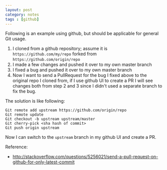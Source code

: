 ```yaml
---
layout: post
category: notes
tags : [github]
---
```


Following is an example using github, but should be applicable for general Git usage.

1. I cloned from a github repository; assume it is `https://github.com/my/repo` forked from `https://github.com/origin/repo`
2. I made a few changes and pushed it over to my own master branch
3. I fixed a bug and pushed it over to my own master branch
4. Now I want to send a PullRequest for the bug I fixed above to the original repo I cloned from, if I use github UI to create a PR I will see changes both from step 2 and 3 since I didn't used a separate branch to fix the bug.

The solution is like following:

	Git remote add upstream https://github.com/origin/repo
	Git remote update
	Git checkout -b upstream upstream/master
	Git cherry-pick <sha hash of commit>
	Git push origin upstream

Now I can switch to the `upstream` branch in my github UI and create a PR.

Reference:

 * http://stackoverflow.com/questions/5256021/send-a-pull-request-on-github-for-only-latest-commit


